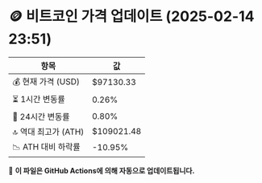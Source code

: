 # 🪙 비트코인 가격 업데이트 (2025-02-14 23:51)

| 항목                | 값 |
|--------------------|----------------|
| 💰 현재 가격 (USD) | $97130.33 |
| ⏳ 1시간 변동률    | 0.26% |
| 📆 24시간 변동률   | 0.80% |
| 🔝 역대 최고가 (ATH) | $109021.48 |
| 📉 ATH 대비 하락률 | -10.95% |

🔄 **이 파일은 GitHub Actions에 의해 자동으로 업데이트됩니다.**
